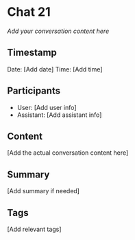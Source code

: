 # Chat 21

*Add your conversation content here*

## Timestamp
Date: [Add date]
Time: [Add time]

## Participants
- User: [Add user info]
- Assistant: [Add assistant info]

## Content
[Add the actual conversation content here]

## Summary
[Add summary if needed]

## Tags
[Add relevant tags]

